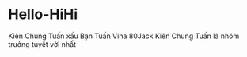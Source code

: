 # Hello-HiHi
Kiên Chung Tuấn xấu 
Bạn Tuấn Vina 80Jack
Kiên Chung Tuấn là nhóm trưởng tuyệt vời nhất 
